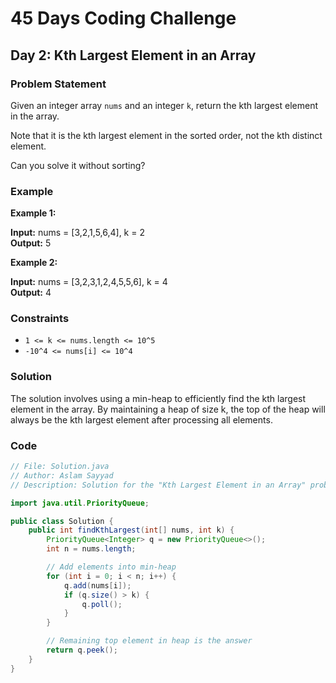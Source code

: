# 45 Days Coding Challenge

## Day 2: Kth Largest Element in an Array

### Problem Statement

Given an integer array `nums` and an integer `k`, return the kth largest element in the array.

Note that it is the kth largest element in the sorted order, not the kth distinct element.

Can you solve it without sorting?

### Example

**Example 1:**

**Input:** nums = [3,2,1,5,6,4], k = 2  
**Output:** 5

**Example 2:**

**Input:** nums = [3,2,3,1,2,4,5,5,6], k = 4  
**Output:** 4

### Constraints

- `1 <= k <= nums.length <= 10^5`
- `-10^4 <= nums[i] <= 10^4`

### Solution

The solution involves using a min-heap to efficiently find the kth largest element in the array. By maintaining a heap of size k, the top of the heap will always be the kth largest element after processing all elements.

### Code

```java
// File: Solution.java
// Author: Aslam Sayyad
// Description: Solution for the "Kth Largest Element in an Array" problem from LeetCode.

import java.util.PriorityQueue;

public class Solution {
    public int findKthLargest(int[] nums, int k) {
        PriorityQueue<Integer> q = new PriorityQueue<>();
        int n = nums.length;

        // Add elements into min-heap
        for (int i = 0; i < n; i++) {
            q.add(nums[i]);
            if (q.size() > k) {
                q.poll();
            }
        }

        // Remaining top element in heap is the answer
        return q.peek();
    }
}
